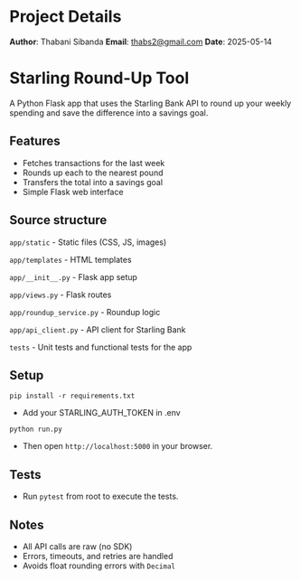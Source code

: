 # Project Details
**Author**: Thabani Sibanda
**Email**: thabs2@gmail.com
**Date**: 2025-05-14


# Starling Round-Up Tool

A Python Flask app that uses the Starling Bank API to round up your weekly spending and save the difference into a savings goal.

## Features
- Fetches transactions for the last week
- Rounds up each to the nearest pound
- Transfers the total into a savings goal
- Simple Flask web interface

## Source structure

`app/static` - Static files (CSS, JS, images)

`app/templates` - HTML templates

`app/__init__.py` - Flask app setup

`app/views.py` - Flask routes

`app/roundup_service.py` - Roundup logic

`app/api_client.py` - API client for Starling Bank

`tests` - Unit tests and functional tests for the app

## Setup

`pip install -r requirements.txt`

- Add your STARLING_AUTH_TOKEN in .env

`python run.py`

- Then open `http://localhost:5000` in your browser.

## Tests
- Run `pytest` from root to execute the tests.


## Notes
- All API calls are raw (no SDK)
- Errors, timeouts, and retries are handled
- Avoids float rounding errors with `Decimal`

